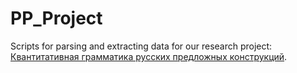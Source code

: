 # PP_Project
Scripts for parsing and extracting data for our research project: [Квантитативная грамматика русских предложных конструкций](https://https://pureportal.spbu.ru/ru/projects/%D0%BA%D0%B2%D0%B0%D0%BD%D1%82%D0%B8%D1%82%D0%B0%D1%82%D0%B8%D0%B2%D0%BD%D0%B0%D1%8F-%D0%B3%D1%80%D0%B0%D0%BC%D0%BC%D0%B0%D1%82%D0%B8%D0%BA%D0%B0-%D1%80%D1%83%D1%81%D1%81%D0%BA%D0%B8%D1%85-%D0%BF%D1%80%D0%B5%D0%B4%D0%BB%D0%BE%D0%B6%D0%BD%D1%8B%D1%85-%D0%BA%D0%BE%D0%BD%D1%81%D1%82%D1%80%D1%83%D0%BA%D1%86%D0%B8%D0%B9-2020-%D0%B3-%D1%8D).